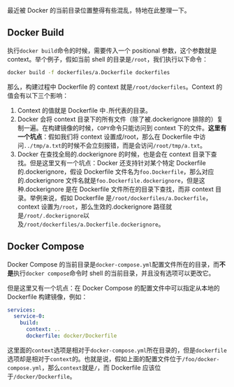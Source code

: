 最近被 Docker 的当前目录位置整得有些混乱，特地在此整理一下。

## Docker Build

执行`docker build`命令的时候，需要传入一个 positional 参数，这个参数就是 context。举个例子，假如当前 shell 的目录是`/root`，我们执行以下命令：

```bash
docker build -f dockerfiles/a.Dockerfile dockerfiles
```

那么，构建过程中 Dockerfile 的 context 就是`/root/dockerfiles`。Context 的值会有以下三个影响：

1. Context 的值就是 Dockerfile 中`.`所代表的目录。
2. Docker 会将 context 目录下的所有文件（除了被.dockerignore 排除的）复制一遍。在构建镜像的时候，`COPY`命令只能访问到 context 下的文件。**这里有一个坑点**：假如我们将 context 设置成/root，那么在 Dockerfile 中访问`../tmp/a.txt`的时候不会立刻报错，而是会访问`/root/tmp/a.txt`。
3. Docker 在查找全局的.dockerignore 的时候，也是会在 context 目录下查找。但是这里又有一个坑点：Docker 还支持针对某个特定 Dockerfile 的.dockerignore，假设 Dockerfile 文件名为`foo.Dockerfile`，那么对应的.dockerignore 文件名就是`foo.Dockerfile.dockerignore`，但是这种.dockerignore 是在 Dockerfile 文件所在的目录下查找，而非 context 目录。举例来说，假如 Dockerfile 是`/root/dockerfiles/a.Dockerfile`，context 设置为`/root`，那么生效的.dockerignore 路径就是`/root/.dockerignore`以及`/root/dockerfiles/a.Dockerfile.dockerignore`。

## Docker Compose

Docker Compose 的当前目录是`docker-compose.yml`配置文件所在的目录，而**不是**执行`docker compose`命令时 shell 的当前目录，并且没有选项可以更改它。

但是这里又有一个坑点：在 Docker Compose 的配置文件中可以指定从本地的 Dockerfile 构建镜像，例如：

```yaml
services:
  service-0:
    build:
      context: ..
      dockerfile: docker/Dockerfile
```

这里面的`context`选项是相对于`docker-compose.yml`所在目录的，但是`dockerfile`选项却是相对于`context`的。也就是说，假如上面的配置文件位于`/foo/docker-compose.yml`，那么`context`就是`/`，而 Dockerfile 应该位于`/docker/Dockerfile`。
